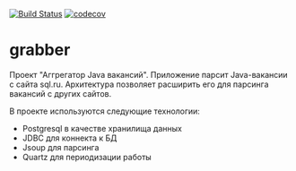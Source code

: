 [![Build Status](https://travis-ci.org/777Egor777/job4j_grabber.svg?branch=master)](https://travis-ci.org/777Egor777/job4j_grabber)
[![codecov](https://codecov.io/gh/777Egor777/job4j_grabber/branch/master/graph/badge.svg?token=81G1TFYOK0)](https://codecov.io/gh/777Egor777/job4j_grabber)

# grabber

Проект "Аггрегатор Java вакансий".
Приложение парсит Java-вакансии с сайта sql.ru.
Архитектура позволяет расширить его для парсинга
вакансий с других сайтов.

В проекте используются следующие технологии:
- Postgresql в качестве хранилища данных
- JDBC для коннекта к БД
- Jsoup для парсинга
- Quartz для периодизации работы